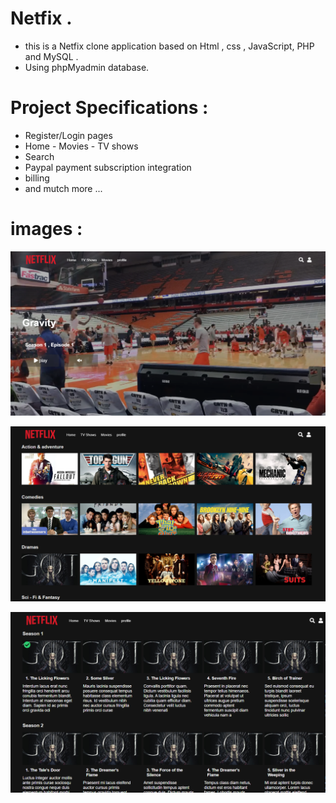 # Netfix .
 - this is a Netfix clone application based on  Html , css , JavaScript, PHP and MySQL . 
 - Using phpMyadmin database.


 # Project Specifications : 
 
 - Register/Login pages
 - Home - Movies - TV shows 
 - Search 
 - Paypal payment subscription integration 
 - billing
 - and mutch more ...
 
  # images : 
  
  ![](snapchat/S1.PNG)
  
  
  
  ![](snapchat/S2.PNG)
  
  
  
  ![](snapchat/S3.PNG) 
  
 
  
  
  
 
